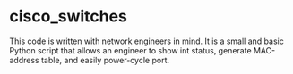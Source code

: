 # cisco_switches
This code is written with network engineers in mind. It is a small and basic Python script
that allows an engineer to show int status, generate MAC-address table, and easily power-cycle port.
